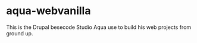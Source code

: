 # aqua-webvanilla
This is the Drupal besecode Studio Aqua use to build his web projects from ground up.
